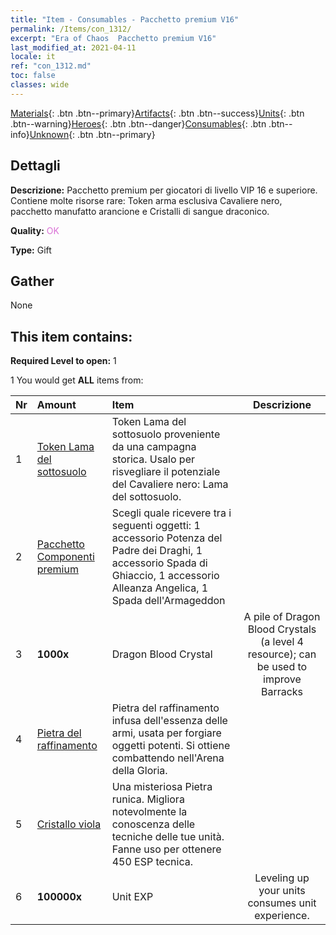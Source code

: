 ```yaml
---
title: "Item - Consumables - Pacchetto premium V16"
permalink: /Items/con_1312/
excerpt: "Era of Chaos  Pacchetto premium V16"
last_modified_at: 2021-04-11
locale: it
ref: "con_1312.md"
toc: false
classes: wide
---
```

 [Materials](/it/Items/){: .btn .btn--primary}[Artifacts](/it/Items/Artifacts/){: .btn .btn--success}[Units](/it/Items/Units/){: .btn .btn--warning}[Heroes](/it/Items/Heroes/){: .btn .btn--danger}[Consumables](/it/Items/Consumables/){: .btn .btn--info}[Unknown](/it/Items/Unknown/){: .btn .btn--primary}

## Dettagli
 **Descrizione:** Pacchetto premium per giocatori di livello VIP 16 e superiore. Contiene molte risorse rare: Token arma esclusiva Cavaliere nero, pacchetto manufatto arancione e Cristalli di sangue draconico.

 **Quality:** <span style="color: #DA70D6">OK</span>

 **Type:** Gift

## Gather

  None

## This item contains:

 **Required Level to open:** 1

 1 You would get **ALL** items  from:

  | Nr | Amount |     Item    | Descrizione |
  |:---|:-------|:------------|:-----------:|
  | 1 | [Token Lama del sottosuolo](/it/Items/con_979/) | Token Lama del sottosuolo proveniente da una campagna storica. Usalo per risvegliare il potenziale del Cavaliere nero: Lama del sottosuolo. | 
  | 2 | [Pacchetto Componenti premium](/it/Items/con_1363/) | Scegli quale ricevere tra i seguenti oggetti: 1 accessorio Potenza del Padre dei Draghi, 1 accessorio Spada di Ghiaccio, 1 accessorio Alleanza Angelica, 1 Spada dell'Armageddon | 
  | 3 |  **1000x** | Dragon Blood Crystal | A pile of Dragon Blood Crystals (a level 4 resource); can be used to improve Barracks  | 
  | 4 | [Pietra del raffinamento](/it/Items/con_814/) | Pietra del raffinamento infusa dell'essenza delle armi, usata per forgiare oggetti potenti. Si ottiene combattendo nell'Arena della Gloria. | 
  | 5 | [Cristallo viola](/it/Items/con_720/) | Una misteriosa Pietra runica. Migliora notevolmente la conoscenza delle tecniche delle tue unità. Fanne uso per ottenere 450 ESP tecnica. | 
  | 6 |  **100000x** | Unit EXP | Leveling up your units consumes unit experience.  | 
